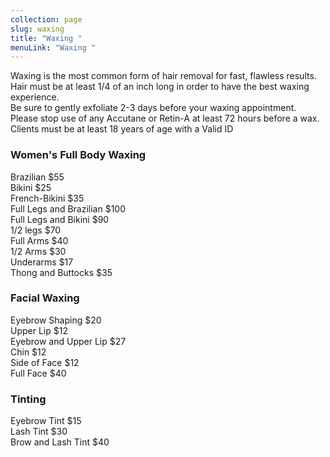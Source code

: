 ```yaml
---
collection: page
slug: waxing
title: "Waxing "
menuLink: "Waxing "
---
```

Waxing is the most common form of hair removal for fast, flawless
results.\
Hair must be at least 1/4 of an inch long in order to have the
best waxing experience.\
Be sure to gently exfoliate 2-3 days before your waxing
appointment.\
Please stop use of any Accutane or Retin-A at least 72 hours
before a wax.\
Clients must be at least 18 years of age with a Valid ID

### Women's Full Body Waxing

Brazilian $55\
Bikini $25\
French-Bikini $35\
Full Legs and Brazilian $100\
Full Legs and Bikini $90\
1/2 legs $70\
Full Arms $40\
1/2 Arms $30\
Underarms $17\
Thong and Buttocks $35

### Facial Waxing

Eyebrow Shaping $20\
Upper Lip $12\
Eyebrow and Upper Lip $27\
Chin $12\
Side of Face $12\
Full Face $40

### Tinting

Eyebrow Tint $15\
Lash Tint $30\
Brow and Lash Tint $40